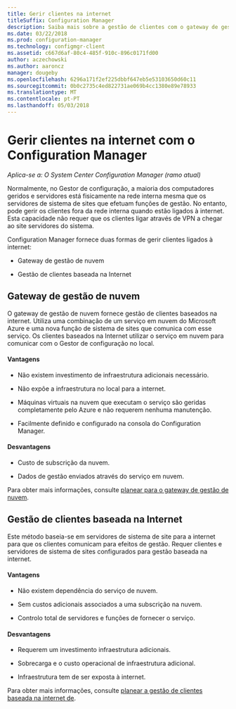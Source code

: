 ```yaml
---
title: Gerir clientes na internet
titleSuffix: Configuration Manager
description: Saiba mais sobre a gestão de clientes com o gateway de gestão de nuvem e gestão de clientes baseados na internet no Configuration Manager.
ms.date: 03/22/2018
ms.prod: configuration-manager
ms.technology: configmgr-client
ms.assetid: c667d6af-80c4-485f-910c-896c0171fd00
author: aczechowski
ms.author: aaroncz
manager: dougeby
ms.openlocfilehash: 6296a171f2ef225dbbf647eb5e53103650d60c11
ms.sourcegitcommit: 0b0c2735c4ed822731ae069b4cc1380e89e78933
ms.translationtype: MT
ms.contentlocale: pt-PT
ms.lasthandoff: 05/03/2018
---
```

# <a name="manage-clients-on-the-internet-with-configuration-manager"></a>Gerir clientes na internet com o Configuration Manager

*Aplica-se a: O System Center Configuration Manager (ramo atual)*

Normalmente, no Gestor de configuração, a maioria dos computadores geridos e servidores está fisicamente na rede interna mesma que os servidores de sistema de sites que efetuam funções de gestão. No entanto, pode gerir os clientes fora da rede interna quando estão ligados à internet. Esta capacidade não requer que os clientes ligar através de VPN a chegar ao site servidores do sistema.

Configuration Manager fornece duas formas de gerir clientes ligados à internet:

-   Gateway de gestão de nuvem

-   Gestão de clientes baseada na Internet


## <a name="cloud-management-gateway"></a>Gateway de gestão de nuvem

O gateway de gestão de nuvem fornece gestão de clientes baseados na internet. Utiliza uma combinação de um serviço em nuvem do Microsoft Azure e uma nova função de sistema de sites que comunica com esse serviço. Os clientes baseados na Internet utilizar o serviço em nuvem para comunicar com o Gestor de configuração no local.

#### <a name="advantages"></a>Vantagens  

-   Não existem investimento de infraestrutura adicionais necessário.  

-   Não expõe a infraestrutura no local para a internet.  

-   Máquinas virtuais na nuvem que executam o serviço são geridas completamente pelo Azure e não requerem nenhuma manutenção.  

-   Facilmente definido e configurado na consola do Configuration Manager.  

#### <a name="disadvantages"></a>Desvantagens  

-   Custo de subscrição da nuvem.  

-   Dados de gestão enviados através do serviço em nuvem.  

Para obter mais informações, consulte [planear para o gateway de gestão de nuvem](plan-cloud-management-gateway.md).  



## <a name="internet-based-client-management"></a>Gestão de clientes baseada na Internet

Este método baseia-se em servidores de sistema de site para a internet para que os clientes comunicam para efeitos de gestão. Requer clientes e servidores de sistema de sites configurados para gestão baseada na internet.

#### <a name="advantages"></a>Vantagens  

-   Não existem dependência do serviço de nuvem.  

-   Sem custos adicionais associados a uma subscrição na nuvem.  

-   Controlo total de servidores e funções de fornecer o serviço.  

#### <a name="disadvantages"></a>Desvantagens  

-   Requerem um investimento infraestrutura adicionais.  

-   Sobrecarga e o custo operacional de infraestrutura adicional.  

-   Infraestrutura tem de ser exposta à internet.  

Para obter mais informações, consulte [planear a gestão de clientes baseada na internet de](plan-internet-based-client-management.md).  
